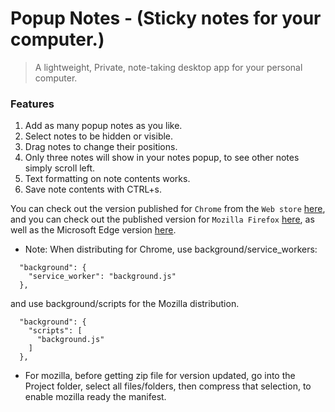 # Popup Notes - (Sticky notes for your computer.)

> A lightweight, Private, note-taking desktop app for your personal computer.

### Features
1. Add as many popup notes as you like.
2. Select notes to be hidden or visible.
3. Drag notes to change their positions.
4. Only three notes will show in your notes popup, to see other notes simply scroll left. 
5. Text formatting on note contents works. 
6. Save note contents with CTRL+s.

You can check out the version published for `Chrome` from the `Web store` [here](https://chromewebstore.google.com/detail/popup-notes/hhjohcocfnbiedkenellfdbfcieilkce?authuser=0&hl=en), and you can check out the published version for `Mozilla Firefox` [here](https://addons.mozilla.org/en-GB/firefox/addon/popup-notes/), as well as the Microsoft Edge version [here](https://microsoftedge.microsoft.com/addons/detail/kjgbjbghhflchldehakdoaemaidlnldi).


- Note: When distributing for Chrome, use background/service_workers: 

```
  "background": {
    "service_worker": "background.js"
  },
```

and use background/scripts for the Mozilla distribution.

```
  "background": {
    "scripts": [
      "background.js"
    ]
  },
```

- For mozilla, before getting zip file for version updated, go into the Project folder, select all files/folders, then compress that selection, to enable mozilla ready the manifest.
